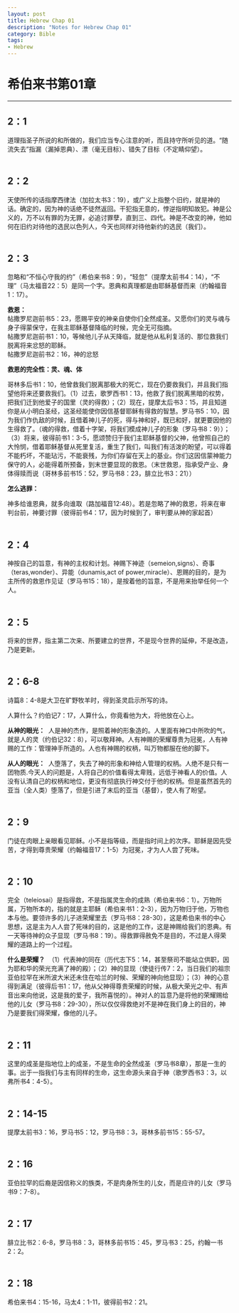 ```yaml
--- 
layout: post
title: Hebrew Chap 01
description: "Notes for Hebrew Chap 01"
category: Bible
tags: 
- Hebrew
---
```


# 希伯来书第01章

----------------

## 2：1<br>

道理指圣子所说的和所做的，我们应当专心注意的听，而且持守所听见的道。“随流失去”指漏（漏掉恩典）、漂（毫无目标）、错失了目标（不定睛仰望）。<br><br>

## 2：2<br>

天使所传的话指摩西律法（加拉太书3：19），或广义上指整个旧约，就是神的话。确定的，因为神的话绝不徒然返回。干犯指无意的，悖逆指明知故犯。神是公义的，万不以有罪的为无罪，必追讨罪孽，直到三、四代。神是不改变的神，他如何在旧约对待他的选民以色列人，今天也同样对待他新约的选民（我们）。<br><br>

## 2：3<br>

忽略和“不恒心守我的约”（希伯来书8：9），“轻忽”（提摩太前书4：14），“不理”（马太福音22：5）是同一个字。恩典和真理都是由耶稣基督而来（约翰福音1：17）。<br>

**救恩：** &nbsp;<br>
帖撒罗尼迦前书5：23，愿赐平安的神亲自使你们全然成圣。又愿你们的灵与魂与身子得蒙保守，在我主耶稣基督降临的时候，完全无可指摘。<br>
帖撒罗尼迦前书1：10，等候他儿子从天降临，就是他从私利复活的、那位救我们脱离将来忿怒的耶稣。<br>
帖撒罗尼迦前书2：16，神的忿怒<br>

**救恩的完全性：灵、魂、体** &nbsp;<br>

哥林多后书1：10，他曾救我们脱离那极大的死亡，现在仍要救我们，并且我们指望他将来还要救我们。（1）过去，歌罗西书1：13，他救了我们脱离黑暗的权势，把我们迁到他爱子的国里（灵的得救）；（2）现在，提摩太后书3：15，并且知道你是从小明白圣经，这圣经能使你因信基督耶稣有得救的智慧。罗马书5：10，因为我们作仇敌的时候，且借着神儿子的死，得与神和好，既已和好，就更要因他的生得救了。（魂的得救，借着十字架，将我们模成神儿子的形象（罗马书8：9））；（3）将来，彼得前书1：3-5，愿颂赞归于我们主耶稣基督的父神，他曾照自己的大怜悯，借着耶稣基督从死里复活，重生了我们，叫我们有活泼的盼望，可以得着不能朽坏，不能玷污，不能衰残，为你们存留在天上的基业。你们这因信蒙神能力保守的人，必能得着所预备，到末世要显现的救恩。（末世救恩，指承受产业、身体得赎而说（哥林多前书15：52，罗马书8：23，腓立比书3：21））<br>

**怎么逃罪：** &nbsp;<br>

神多给谁恩典，就多向谁取（路加福音12:48）。若是忽略了神的救恩，将来在审判台前，神要讨罪（彼得前书4：17，因为时候到了，审判要从神的家起首）<br><br>

## 2：4<br>

神按自己的旨意，有神的主权和计划。神赐下神迹（semeion,signs）、奇事（teras,wonder）、异能（dunamis,act of power,miracle）、恩赐的目的，是为主所传的救恩作见证（罗马书15：18），是按着他的旨意，不是用来抬举任何一个人。<br><br>

## 2：5<br>

将来的世界，指主第二次来、所要建立的世界，不是现今世界的延伸，不是改造，乃是更新。<br><br>

## 2：6-8<br>

诗篇8：4-8是大卫在旷野牧羊时，得到圣灵启示所写的诗。<br>

人算什么？约伯记7：17，人算什么，你竟看他为大，将他放在心上。<br>

**从神的眼光：** &nbsp;人是神的杰作，是照着神的形象造的。人里面有神口中所吹的气，就是人的灵（约伯记32：8），可以敬拜神。人有神赐的荣耀尊贵为冠冕，人有神赐的工作：管理神手所造的。人也有神赐的权柄，叫万物都服在他的脚下。<br>

**从人的眼光：** &nbsp;人堕落了，失去了神的形象和神给人管理的权柄。人绝不是只有一团物质.今天人的问题是，人将自己的价值看得太卑贱，远低于神看人的价值。人没有认清自己的权柄和地位，更没有彻底执行神交付于他的权柄。但是虽然首先的亚当（全人类）堕落了，但是引进了末后的亚当（基督），使人有了盼望。<br><br>

## 2：9<br>

门徒在肉眼上亲眼看见耶稣。小不是指等级，而是指时间上的次序。耶稣是因先受苦，才得到尊贵荣耀（约翰福音17：1-5）为冠冕，才为人人尝了死味。<br><br>

## 2：10<br>

完全（teleiosai）是指得救，不是指属灵生命的成熟（希伯来书6：1）。万物所属，万物所本的，指的就是主耶稣（希伯来书1：2-3），因为万物归于他，万物也本与他。要领许多的儿子进荣耀里去（罗马书8：28-30），这是希伯来书的中心思想，这是主为人人尝了死味的目的，这是他的工作，这是神赐给我们的恩典。有一天等待神的众子显现（罗马书8：19）。得救罪得赦免不是目的，不过是人得荣耀的道路上的一个过程。<br>

**什么是荣耀？** &nbsp;（1）代表神的同在（历代志下5：14，甚至祭司不能站立供职，因为耶和华的荣光充满了神的殿）；（2）神的显现（使徒行传7：2，当日我们的祖宗亚伯拉罕在米所波大米还未住在哈兰的时候、荣耀的神向他显现）；（3）神的心意得到满足（彼得后书1：17，他从父神得尊贵荣耀的时候，从极大荣光之中、有声音出来向他说，这是我的爱子，我所喜悦的）。神对人的旨意乃是将他的荣耀赐给他的儿女（罗马书8：29-30），所以仅仅得救绝对不是神在我们身上的目的，神乃是要我们得荣耀，像他的儿子。<br><br>

## 2：11<br>

这里的成圣是指地位上的成圣，不是生命的全然成圣（罗马书8章），那是一生的事。出于一指我们与主有同样的生命，这生命源头来自于神（歌罗西书3：3，以弗所书4：4-5）。<br><br>

## 2：14-15<br>

提摩太前书3：16，罗马书5：12，罗马书8：3，哥林多前书15：55-57。<br><br>

## 2：16<br>

亚伯拉罕的后裔是因信称义的族类，不是肉身所生的儿女，而是应许的儿女（罗马书9：7-8）。<br><br>

## 2：17<br>

腓立比书2：6-8，罗马书8：3，哥林多前书15：45，罗马书3：25，约翰一书2：2。<br><br>

## 2：18<br>

希伯来书4：15-16，马太4：1-11，彼得前书2：21。

